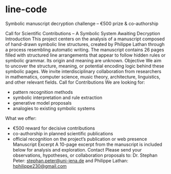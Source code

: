 # line-code
Symbolic manuscript decryption challenge – €500 prize &amp; co-authorship

Call for Scientific Contributions –
A Symbolic System Awaiting Decryption
Introduction
This project centers on the analysis of a manuscript composed of hand-drawn symbolic line structures, created by Philippe Lathan through a process resembling automatic writing. The manuscript contains 26 pages filled with structured line arrangements that appear to follow hidden rules or symbolic grammar. Its origin and meaning are unknown.
Objective
We aim to uncover the structure, meaning, or potential encoding logic behind these symbolic pages. We invite interdisciplinary collaboration from researchers in mathematics, computer science, music theory, architecture, linguistics, and other relevant fields.
Call for Contributions
We are looking for:
- pattern recognition methods
- symbolic interpretation and rule extraction
- generative model proposals
- analogies to existing symbolic systems

What we offer:
- €500 reward for decisive contributions
- co-authorship in planned scientific publications
- official recognition on the project’s publication or web presence
Manuscript Excerpt
A 10-page excerpt from the manuscript is included below for analysis and exploration.
Contact
Please send your observations, hypotheses, or collaboration proposals to:
Dr. Stephan Peter: stephan.peter@uni-jena.de and 
Philippe Lathan: hphilippe230@gmail.com
